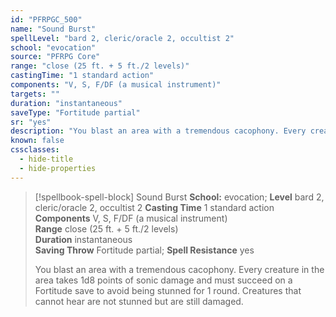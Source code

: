 ```yaml
---
id: "PFRPGC_500"
name: "Sound Burst"
spellLevel: "bard 2, cleric/oracle 2, occultist 2"
school: "evocation"
source: "PFRPG Core"
range: "close (25 ft. + 5 ft./2 levels)"
castingTime: "1 standard action"
components: "V, S, F/DF (a musical instrument)"
targets: ""
duration: "instantaneous"
saveType: "Fortitude partial"
sr: "yes"
description: "You blast an area with a tremendous cacophony. Every creature in the area takes 1d8 points of sonic damage and must succeed on a Fortitude save to avoid being stunned for 1 round. Creatures that cannot hear are not stunned but are still damaged."
known: false
cssclasses:
  - hide-title
  - hide-properties
---
```


> [!spellbook-spell-block] Sound Burst
> **School:** evocation; **Level** bard 2, cleric/oracle 2, occultist 2
> **Casting Time** 1 standard action  
> **Components** V, S, F/DF (a musical instrument)  
> **Range** close (25 ft. + 5 ft./2 levels)  
> **Duration** instantaneous  
> **Saving Throw** Fortitude partial; **Spell Resistance** yes
> 
> You blast an area with a tremendous cacophony. Every creature in the area takes 1d8 points of sonic damage and must succeed on a Fortitude save to avoid being stunned for 1 round. Creatures that cannot hear are not stunned but are still damaged.